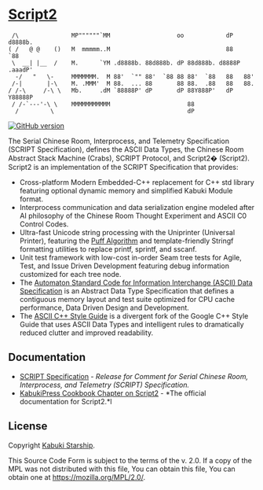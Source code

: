 # [Script2](github.com/KabukiStarship/Script2)

```AsciiArt
 /\               MP""""""`MM                   oo            dP   d8888b.
( /   @ @    ()   M  mmmmm..M                                 88       `88
 \  __| |__  /    M.      `YM .d8888b. 88d888b. dP 88d888b. d8888P .aaadP'
  -/   "   \-     MMMMMMM.  M 88'  `"" 88'  `88 88 88'  `88   88   88'
 /-|       |-\    M. .MMM'  M 88.  ... 88       88 88.  .88   88   88.
/ /-\     /-\ \   Mb.     .dM `88888P' dP       dP 88Y888P'   dP   Y88888P
 / /-`---'-\ \    MMMMMMMMMMM                      88
  /         \                                      dP
```

[![GitHub version](https://badge.fury.io/gh/KabukiStarship%2Fscript2.svg)](https://badge.fury.io/gh/KabukiStarship%2Fscript2)

The Serial Chinese Room, Interprocess, and Telemetry Specification (SCRIPT Specification), defines the ASCII Data Types, the Chinese Room Abstract Stack Machine (Crabs), SCRIPT Protocol, and Script2� (Script2). Script2 is an implementation of the SCRIPT Specification that provides:

* Cross-platform Modern Embedded-C++ replacement for C++ std library featuring optional dynamic memory and simplified Kabuki Module format.
* Interprocess communication and data serialization engine modeled after AI philosophy of the Chinese Room Thought Experiment and ASCII C0 Control Codes.
* Ultra-fast Unicode string processing with the Uniprinter (Universal Printer), featuring the [Puff Algorithm](https://github.com/KabukiStarship/Script2/wiki/Fastest-Method-to-Print-Integers-and-Floating-point-Numbers) and template-friendly Stringf formatting utilities to replace printf, sprintf, and sscanf.
* Unit test framework with low-cost in-order Seam tree tests for Agile, Test, and Issue Driven Development featuring debug information customized for each tree node.
* The [Automaton Standard Code for Information Interchange (ASCII) Data Specification](./_Spec/data/) is an Abstract Data Type Specification that defines a contiguous memory layout and test suite optimized for CPU cache performance, Data Driven Design and Development.
* The [ASCII C++ Style Guide](./_StyleGuide/) is a divergent fork of the Google C++ Style Guide that uses ASCII Data Types and intelligent rules to dramatically reduced clutter and improved readability.

## Documentation

* [SCRIPT Specification](./Spec/) - *Release for Comment for Serial Chinese Room, Interprocess, and Telemetry (SCRIPT) Specification.*
* [KabukiPress Cookbook Chapter on Script2](https://github.com/AStarCale/KabukiPressCookbook/tree/master/Script2) - *The official documentation for Script2.*l

## License

Copyright [Kabuki Starship](https://kabukistarship.com).

This Source Code Form is subject to the terms of the v. 2.0. If a copy of the MPL was not distributed with this file, You can obtain this file, You can obtain one at <https://mozilla.org/MPL/2.0/>.
